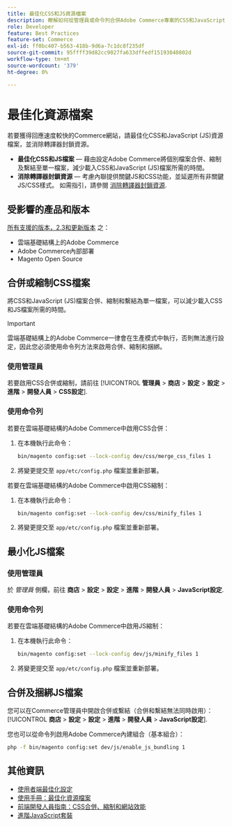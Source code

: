 ```yaml
---
title: 最佳化CSS和JS資源檔案
description: 瞭解如何從管理員或命令列合併Adobe Commerce專案的CSS和JavaScript (JS)檔案，並加以縮制。
role: Developer
feature: Best Practices
feature-set: Commerce
exl-id: ff0bc407-b563-418b-9d6a-7c1dc8f235df
source-git-commit: 95ffff39d82cc9027fa633dffedf15193040802d
workflow-type: tm+mt
source-wordcount: '379'
ht-degree: 0%

---
```


# 最佳化資源檔案

若要獲得回應速度較快的Commerce網站，請最佳化CSS和JavaScript (JS)資源檔案，並消除轉譯器封鎖資源。

- **最佳化CSS和JS檔案** — 藉由設定Adobe Commerce將個別檔案合併、縮制及繫結至單一檔案，減少載入CSS和JavaScript (JS)檔案所需的時間。
- **消除轉譯器封鎖資源** — 考慮內聯提供關鍵JS和CSS功能，並延遲所有非關鍵JS/CSS樣式。 如需指引，請參閱 [消除轉譯器封鎖資源](https://web.dev/render-blocking-resources/).

## 受影響的產品和版本

[所有支援的版本，2.3和更新版本](../../../release/versions.md) 之：

- 雲端基礎結構上的Adobe Commerce
- Adobe Commerce內部部署
- Magento Open Source

## 合併或縮制CSS檔案

將CSS和JavaScript (JS)檔案合併、縮制和繫結為單一檔案，可以減少載入CSS和JS檔案所需的時間。

>[!IMPORTANT]
>
>雲端基礎結構上的Adobe Commerce一律會在生產模式中執行，否則無法進行設定，因此您必須使用命令列方法來啟用合併、縮制和捆綁。

### 使用管理員

若要啟用CSS合併或縮制，請前往 [!UICONTROL **管理員** > **商店** > **設定** > **設定** > **進階** > **開發人員** > **CSS設定**].

### 使用命令列

若要在雲端基礎結構的Adobe Commerce中啟用CSS合併：

1. 在本機執行此命令：

   ```bash
   bin/magento config:set --lock-config dev/css/merge_css_files 1
   ```

1. 將變更提交至 `app/etc/config.php` 檔案並重新部署。

若要在雲端基礎結構的Adobe Commerce中啟用CSS縮制：

1. 在本機執行此命令：

   ```bash
   bin/magento config:set --lock-config dev/css/minify_files 1
   ```

1. 將變更提交至 `app/etc/config.php` 檔案並重新部署。

## 最小化JS檔案

### 使用管理員

於 *管理員* 側欄，前往 **商店** > **設定** > **設定** > **進階** > **開發人員** > **JavaScript設定**.

### 使用命令列

若要在雲端基礎結構的Adobe Commerce中啟用JS縮制：

1. 在本機執行此命令：

   ```bash
   bin/magento config:set --lock-config dev/js/minify_files 1
   ```

1. 將變更提交至 `app/etc/config.php` 檔案並重新部署。

## 合併及捆綁JS檔案

您可以在Commerce管理員中開啟合併或繫結（合併和繫結無法同時啟用）： [!UICONTROL **商店** > **設定** > **設定** > **進階** > **開發人員** > **JavaScript設定**].

您也可以從命令列啟用Adobe Commerce內建組合（基本組合）：

```bash
php -f bin/magento config:set dev/js/enable_js_bundling 1
```

## 其他資訊

- [使用者端最佳化設定](../../../performance/configuration.md#client-side-optimization-settings)
- [使用手冊：最佳化資源檔案](https://docs.magento.com/user-guide/system/file-optimization.html)
- [前端開發人員指南：CSS合併、縮制和網站效能](https://developer.adobe.com/commerce/frontend-core/guide/css/#css-merging-minification-and-performance)
- [進階JavaScript套裝](../../../performance/advanced-js-bundling.md)
